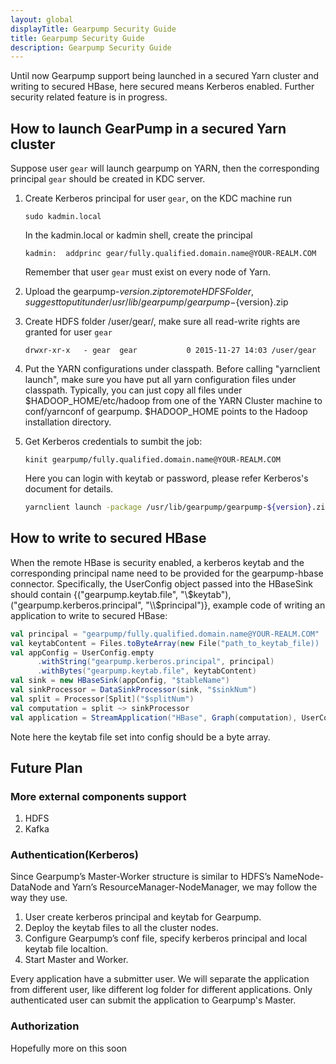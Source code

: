 ```yaml
---
layout: global
displayTitle: Gearpump Security Guide
title: Gearpump Security Guide
description: Gearpump Security Guide
---
```


Until now Gearpump support being launched in a secured Yarn cluster and writing to secured HBase, here secured means Kerberos enabled. 
Further security related feature is in progress.

## How to launch GearPump in a secured Yarn cluster
Suppose user ```gear``` will launch gearpump on YARN, then the corresponding principal `gear` should be created in KDC server.

1. Create Kerberos principal for user ```gear```, on the KDC machine run
 
   ``` 
   sudo kadmin.local
   ```
   
   In the kadmin.local or kadmin shell, create the principal
   
   ```
   kadmin:  addprinc gear/fully.qualified.domain.name@YOUR-REALM.COM
   ```
   
   Remember that user ```gear``` must exist on every node of Yarn. 

2. Upload the gearpump-${version}.zip to remote HDFS Folder, suggest to put it under /usr/lib/gearpump/gearpump-${version}.zip
3. Create HDFS folder /user/gear/, make sure all read-write rights are granted for user ```gear```

   ```
   drwxr-xr-x   - gear  gear           0 2015-11-27 14:03 /user/gear
   ```
   
4. Put the YARN configurations under classpath.
  Before calling "yarnclient launch", make sure you have put all yarn configuration files under classpath.
  Typically, you can just copy all files under $HADOOP_HOME/etc/hadoop from one of the YARN Cluster machine to conf/yarnconf of gearpump.
  $HADOOP_HOME points to the Hadoop installation directory. 
5. Get Kerberos credentials to sumbit the job:

   ```
   kinit gearpump/fully.qualified.domain.name@YOUR-REALM.COM
   ```
   
   Here you can login with keytab or password, please refer Kerberos's document for details.
    
   ``` bash
   yarnclient launch -package /usr/lib/gearpump/gearpump-${version}.zip
   ```
  
## How to write to secured HBase
When the remote HBase is security enabled, a kerberos keytab and the corresponding principal name need to be
provided for the gearpump-hbase connector. Specifically, the UserConfig object passed into the HBaseSink should contain
{("gearpump.keytab.file", "\\$keytab"), ("gearpump.kerberos.principal", "\\$principal")}, example code of writing an application
to write to secured HBase:

```scala
val principal = "gearpump/fully.qualified.domain.name@YOUR-REALM.COM"
val keytabContent = Files.toByteArray(new File("path_to_keytab_file))
val appConfig = UserConfig.empty
      .withString("gearpump.kerberos.principal", principal)
      .withBytes("gearpump.keytab.file", keytabContent)
val sink = new HBaseSink(appConfig, "$tableName")
val sinkProcessor = DataSinkProcessor(sink, "$sinkNum")
val split = Processor[Split]("$splitNum")
val computation = split ~> sinkProcessor
val application = StreamApplication("HBase", Graph(computation), UserConfig.empty)
```

Note here the keytab file set into config should be a byte array.

## Future Plan

### More external components support
1. HDFS
2. Kafka

### Authentication(Kerberos)
Since Gearpump’s Master-Worker structure is similar to HDFS’s NameNode-DataNode and Yarn’s ResourceManager-NodeManager, we may follow the way they use.

1. User create kerberos principal and keytab for Gearpump.
2. Deploy the keytab files to all the cluster nodes.
3. Configure Gearpump’s conf file, specify kerberos principal and local keytab file localtion.
4. Start Master and Worker.

Every application have a submitter user. We will separate the application from different user, like different log folder for different applications. 
Only authenticated user can submit the application to Gearpump's Master.

### Authorization
Hopefully more on this soon

